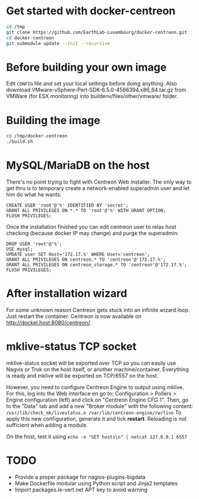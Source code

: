 # Get started with docker-centreon
```bash
cd /tmp
git clone https://github.com/EarthLab-Luxembourg/docker-centreon.git
cd docker-centreon
git submodule update --init --recursive
```

# Before building your own image

Edit `CONFIG` file and set your local settings before doing anything.
Also download VMware-vSphere-Perl-SDK-6.5.0-4566394.x86\_64.tar.gz from VMWare (for ESX monitoring) into buildenv/files/other/vmware/ folder.

# Building the image
```bash
cd /tmp/docker-centreon
./build.sh
```

# MySQL/MariaDB on the host

There's no point trying to fight with Centreon Web installer.
The only way to get thru is to temporary create a network-enabled superadmin user and let him do what he wants:
```
CREATE USER 'root'@'%' IDENTIFIED BY 'secret';
GRANT ALL PRIVILEGES ON *.* TO 'root'@'%' WITH GRANT OPTION;
FLUSH PRIVILEGES;
```

Once the installation finished you can edit centreon user to relax host checking (because docker IP may change) and purge the superadmin:
```
DROP USER 'root'@'%';
USE mysql;
UPDATE user SET Host='172.17.%' WHERE User='centreon';
GRANT ALL PRIVILEGES ON centreon.* TO 'centreon'@'172.17.%';
GRANT ALL PRIVILEGES ON centreon_storage.* TO 'centreon'@'172.17.%';
FLUSH PRIVILEGES;
```

# After installation wizard

For some unknown reason Centreon gets stuck into an infinite wizard loop. Just restart the container.
Centreon is now available on http://docker.host:8080/centreon/.

# mklive-status TCP socket

mklive-status socket will be exported over TCP so you can easily use Nagvis or Truk on the host itself, or another machine/container.
Everything is ready and mklive will be exported on TCP/6557 on the host.

However, you need to configure Centreon Engine to output using mklive.
For this, log into the Web interface en go to: Configuration > Pollers > Engine configuration (left) and click on "Centreon Engine CFG 1".
Then, go to the "Data" tab and add a new "Broker module" with the following content: `/usr/lib/check_mk/livestatus.o /var/lib/centreon-engine/rw/live`
To apply this new configuration, generate it and tick **restart**. Reloading is not sufficient when adding a module.

On the host, test it using `echo -e "GET hosts\n" | netcat 127.0.0.1 6557`

# TODO

* Provide a proper package for nagios-plugins-bigdata
* Make Dockerfile modular using Python script and Jinja2 templates
* Import packages.le-vert.net APT key to avoid warning
